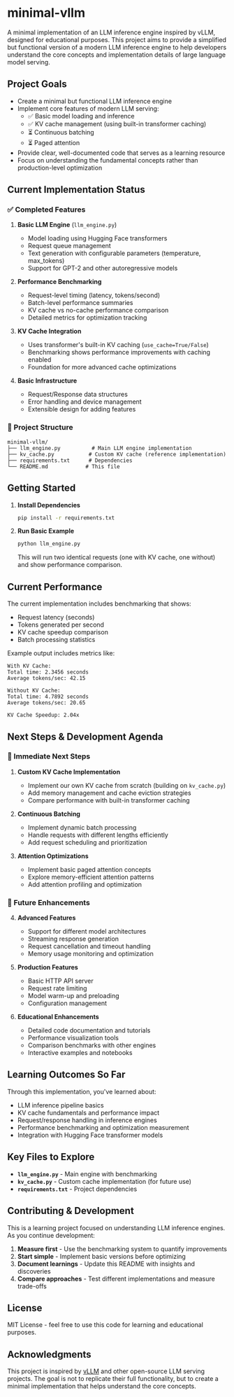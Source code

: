 # minimal-vllm

A minimal implementation of an LLM inference engine inspired by vLLM, designed for educational purposes. This project aims to provide a simplified but functional version of a modern LLM inference engine to help developers understand the core concepts and implementation details of large language model serving.

## Project Goals

- Create a minimal but functional LLM inference engine
- Implement core features of modern LLM serving:
  - ✅ Basic model loading and inference
  - ✅ KV cache management (using built-in transformer caching)
  - ⏳ Continuous batching
  - ⏳ Paged attention
- Provide clear, well-documented code that serves as a learning resource
- Focus on understanding the fundamental concepts rather than production-level optimization

## Current Implementation Status

### ✅ Completed Features

1. **Basic LLM Engine** (`llm_engine.py`)
   - Model loading using Hugging Face transformers
   - Request queue management
   - Text generation with configurable parameters (temperature, max_tokens)
   - Support for GPT-2 and other autoregressive models

2. **Performance Benchmarking**
   - Request-level timing (latency, tokens/second)
   - Batch-level performance summaries
   - KV cache vs no-cache performance comparison
   - Detailed metrics for optimization tracking

3. **KV Cache Integration**
   - Uses transformer's built-in KV caching (`use_cache=True/False`)
   - Benchmarking shows performance improvements with caching enabled
   - Foundation for more advanced cache optimizations

4. **Basic Infrastructure**
   - Request/Response data structures
   - Error handling and device management
   - Extensible design for adding features

### 📁 Project Structure

```
minimal-vllm/
├── llm_engine.py          # Main LLM engine implementation
├── kv_cache.py           # Custom KV cache (reference implementation)
├── requirements.txt      # Dependencies
└── README.md            # This file
```

## Getting Started

1. **Install Dependencies**
   ```bash
   pip install -r requirements.txt
   ```

2. **Run Basic Example**
   ```bash
   python llm_engine.py
   ```
   
   This will run two identical requests (one with KV cache, one without) and show performance comparison.

## Current Performance

The current implementation includes benchmarking that shows:
- Request latency (seconds)
- Tokens generated per second
- KV cache speedup comparison
- Batch processing statistics

Example output includes metrics like:
```
With KV Cache:
Total time: 2.3456 seconds
Average tokens/sec: 42.15

Without KV Cache:
Total time: 4.7892 seconds
Average tokens/sec: 20.65

KV Cache Speedup: 2.04x
```

## Next Steps & Development Agenda

### 🎯 Immediate Next Steps

1. **Custom KV Cache Implementation**
   - Implement our own KV cache from scratch (building on `kv_cache.py`)
   - Add memory management and cache eviction strategies
   - Compare performance with built-in transformer caching

2. **Continuous Batching**
   - Implement dynamic batch processing
   - Handle requests with different lengths efficiently
   - Add request scheduling and prioritization

3. **Attention Optimizations**
   - Implement basic paged attention concepts
   - Explore memory-efficient attention patterns
   - Add attention profiling and optimization

### 🔮 Future Enhancements

4. **Advanced Features**
   - Support for different model architectures
   - Streaming response generation
   - Request cancellation and timeout handling
   - Memory usage monitoring and optimization

5. **Production Features**
   - Basic HTTP API server
   - Request rate limiting
   - Model warm-up and preloading
   - Configuration management

6. **Educational Enhancements**
   - Detailed code documentation and tutorials
   - Performance visualization tools
   - Comparison benchmarks with other engines
   - Interactive examples and notebooks

## Learning Outcomes So Far

Through this implementation, you've learned about:
- LLM inference pipeline basics
- KV cache fundamentals and performance impact
- Request/response handling in inference engines
- Performance benchmarking and optimization measurement
- Integration with Hugging Face transformer models

## Key Files to Explore

- **`llm_engine.py`** - Main engine with benchmarking
- **`kv_cache.py`** - Custom cache implementation (for future use)
- **`requirements.txt`** - Project dependencies

## Contributing & Development

This is a learning project focused on understanding LLM inference engines. As you continue development:

1. **Measure first** - Use the benchmarking system to quantify improvements
2. **Start simple** - Implement basic versions before optimizing
3. **Document learnings** - Update this README with insights and discoveries
4. **Compare approaches** - Test different implementations and measure trade-offs

## License

MIT License - feel free to use this code for learning and educational purposes.

## Acknowledgments

This project is inspired by [vLLM](https://github.com/vllm-project/vllm) and other open-source LLM serving projects. The goal is not to replicate their full functionality, but to create a minimal implementation that helps understand the core concepts.
